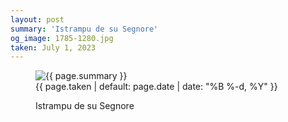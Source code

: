 ```yaml
---
layout: post
summary: 'Istrampu de su Segnore'
og_image: 1785-1280.jpg
taken: July 1, 2023
---
```


<figure class="post" data-src="{{ site.assets_url }}/{{ page.og_image }}">
<img alt="{{ page.summary }}" sizes="(min-width: 700px) 50vw, calc(100vw - 2rem)" src="{{ site.assets_url }}/1785-640.jpg" srcset="{{ site.assets_url }}/1785-320.jpg 320w, {{ site.assets_url }}/1785-640.jpg 640w, {{ site.assets_url }}/1785-960.jpg 960w, {{ site.assets_url }}/1785-1280.jpg 1280w"/>
<figcaption>
<time>{{ page.taken | default: page.date | date: "%B %-d, %Y" }}</time>
<p>Istrampu de su Segnore</p>
</figcaption>
</figure>
